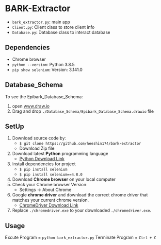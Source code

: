 # BARK-Extractor

- `bark_extractor.py`: main app
- `Client.py`: Client class to store client info
- `Database.py`: Database class to interact database

## Dependencies

- Chrome browser
- `python --version`: Python 3.8.5
- `pip show selenium`: Version: 3.141.0

## Database_Schema

To see the Epibark_Database_Schema:

1. open www.draw.io
2. Drag and drop `./Database_Schema/Epibark_Database_Schema.drawio` file

## SetUp

1. Download source code by:
   - `$ git clone https://github.com/heeshin174/bark-extractor`
   - Download Zip file
2. Download latest **Python** programming language
   - [Python Download Link](https://www.python.org/downloads/)
3. Install dependencies for project
   - `$ pip install selenium`
   - `$ pip install selenium==4.0.0`
4. Download **Chrome browser** on your local computer
5. Check your Chrome browser Version
   - Settings -> About Chrome
6. Google **chrome driver** and download the correct chrome driver that matches your current chrome version.
   - [ChromeDriver Download Link](https://chromedriver.chromium.org/downloads)
7. Replace `./chromedriver.exe` to your downloaded `./chromedriver.exe`.

## Usage

Excute Program = `python bark_extractor.py`
Terminate Program = `Ctrl + C`
